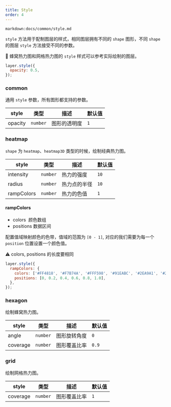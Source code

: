 ```yaml
---
title: Style
order: 4
---
```


`markdown:docs/common/style.md`

`style` 方法用于配制图层的样式，相同图层拥有不同的 `shape` 图形，不同 `shape` 的图层 `style` 方法接受不同的参数。

🌟 蜂窝热力图和网格热力图的 `style` 样式可以参考实际绘制的图层。

```js
layer.style({
  opacity: 0.5,
});
```

### common

通用 `style` 参数，所有图形都支持的参数。

| style   | 类型     | 描述         | 默认值 |
| ------- | -------- | ------------ | ------ |
| opacity | `number` | 图形的透明度 | `1`    |

### heatmap

`shape` 为 `heatmap`、`heatmap3D` 类型的时候，绘制经典热力图。

| style      | 类型     | 描述         | 默认值 |
| ---------- | -------- | ------------ | ------ |
| intensity  | `number` | 热力的强度   | `10`   |
| radius     | `number` | 热力点的半径 | `10`   |
| rampColors | `number` | 热力的色值   | `1`    |

#### rampColors

- colors  颜色数组
- positions 数据区间

配置值域映射颜色的色带，值域的范围为 `[0 - 1]`, 对应的我们需要为每一个 `position` 位置设置一个颜色值。

⚠️ colors, positions 的长度要相同

```javascript
layer.style({
  rampColors: {
    colors: ['#FF4818', '#F7B74A', '#FFF598', '#91EABC', '#2EA9A1', '#206C7C'],
    positions: [0, 0.2, 0.4, 0.6, 0.8, 1.0],
  },
});
```

### hexagon

绘制蜂窝热力图。

| style    | 类型     | 描述         | 默认值 |
| -------- | -------- | ------------ | ------ |
| angle    | `number` | 图形旋转角度 | `0`    |
| coverage | `number` | 图形覆盖比率 | `0.9`  |

### grid

绘制网格热力图。

| style    | 类型     | 描述         | 默认值 |
| -------- | -------- | ------------ | ------ |
| coverage | `number` | 图形覆盖比率 | `1`    |
